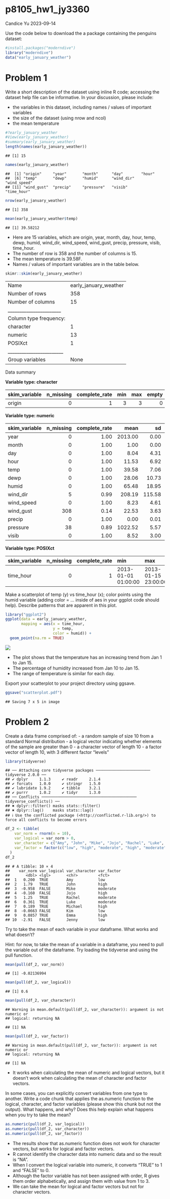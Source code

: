 p8105_hw1_jy3360
================
Candice Yu
2023-09-14

Use the code below to download the a package containing the penguins
dataset:

``` r
#install.packages("moderndive")
library("moderndive")
data("early_january_weather")
```

# Problem 1

Write a short description of the dataset using inline R code; accessing
the dataset help file can be informative. In your discussion, please
include:

- the variables in this dataset, including names / values of important
  variables
- the size of the dataset (using nrow and ncol)
- the mean temperature

``` r
#?early_january_weather
#View(early_january_weather)
#summary(early_january_weather)
length(names(early_january_weather))
```

    ## [1] 15

``` r
names(early_january_weather)
```

    ##  [1] "origin"     "year"       "month"      "day"        "hour"      
    ##  [6] "temp"       "dewp"       "humid"      "wind_dir"   "wind_speed"
    ## [11] "wind_gust"  "precip"     "pressure"   "visib"      "time_hour"

``` r
nrow(early_january_weather)
```

    ## [1] 358

``` r
mean(early_january_weather$temp)
```

    ## [1] 39.58212

- Here are 15 variables, which are origin, year, month, day, hour, temp,
  dewp, humid, wind_dir, wind_speed, wind_gust, precip, pressure, visib,
  time_hour.
- The number of row is 358 and the number of columns is 15.
- The mean temperature is 39.58F.
- Names / values of important variables are in the table below.

``` r
skimr::skim(early_january_weather)
```

|                                                  |                       |
|:-------------------------------------------------|:----------------------|
| Name                                             | early_january_weather |
| Number of rows                                   | 358                   |
| Number of columns                                | 15                    |
| \_\_\_\_\_\_\_\_\_\_\_\_\_\_\_\_\_\_\_\_\_\_\_   |                       |
| Column type frequency:                           |                       |
| character                                        | 1                     |
| numeric                                          | 13                    |
| POSIXct                                          | 1                     |
| \_\_\_\_\_\_\_\_\_\_\_\_\_\_\_\_\_\_\_\_\_\_\_\_ |                       |
| Group variables                                  | None                  |

Data summary

**Variable type: character**

| skim_variable | n_missing | complete_rate | min | max | empty | n_unique | whitespace |
|:--------------|----------:|--------------:|----:|----:|------:|---------:|-----------:|
| origin        |         0 |             1 |   3 |   3 |     0 |        1 |          0 |

**Variable type: numeric**

| skim_variable | n_missing | complete_rate |    mean |     sd |      p0 |     p25 |     p50 |     p75 |    p100 | hist  |
|:--------------|----------:|--------------:|--------:|-------:|--------:|--------:|--------:|--------:|--------:|:------|
| year          |         0 |          1.00 | 2013.00 |   0.00 | 2013.00 | 2013.00 | 2013.00 | 2013.00 | 2013.00 | ▁▁▇▁▁ |
| month         |         0 |          1.00 |    1.00 |   0.00 |    1.00 |    1.00 |    1.00 |    1.00 |    1.00 | ▁▁▇▁▁ |
| day           |         0 |          1.00 |    8.04 |   4.31 |    1.00 |    4.00 |    8.00 |   12.00 |   15.00 | ▇▇▇▇▇ |
| hour          |         0 |          1.00 |   11.53 |   6.92 |    0.00 |    6.00 |   11.50 |   17.75 |   23.00 | ▇▇▆▇▇ |
| temp          |         0 |          1.00 |   39.58 |   7.06 |   24.08 |   33.98 |   39.02 |   44.96 |   57.92 | ▃▇▇▇▁ |
| dewp          |         0 |          1.00 |   28.06 |  10.73 |    8.96 |   19.94 |   26.06 |   35.06 |   53.06 | ▃▇▆▂▃ |
| humid         |         0 |          1.00 |   65.48 |  18.95 |   32.86 |   51.34 |   61.67 |   78.68 |  100.00 | ▃▇▆▂▅ |
| wind_dir      |         5 |          0.99 |  208.19 | 115.58 |    0.00 |  140.00 |  240.00 |  290.00 |  360.00 | ▅▁▂▇▆ |
| wind_speed    |         0 |          1.00 |    8.23 |   4.61 |    0.00 |    5.75 |    8.06 |   11.51 |   24.17 | ▅▇▆▂▁ |
| wind_gust     |       308 |          0.14 |   22.53 |   3.63 |   16.11 |   19.56 |   21.86 |   25.32 |   31.07 | ▅▇▃▇▁ |
| precip        |         0 |          1.00 |    0.00 |   0.01 |    0.00 |    0.00 |    0.00 |    0.00 |    0.19 | ▇▁▁▁▁ |
| pressure      |        38 |          0.89 | 1022.52 |   5.57 | 1010.80 | 1018.30 | 1022.05 | 1027.23 | 1034.40 | ▃▇▇▇▃ |
| visib         |         0 |          1.00 |    8.52 |   3.00 |    0.12 |    9.00 |   10.00 |   10.00 |   10.00 | ▁▁▁▁▇ |

**Variable type: POSIXct**

| skim_variable | n_missing | complete_rate | min                 | max                 | median              | n_unique |
|:--------------|----------:|--------------:|:--------------------|:--------------------|:--------------------|---------:|
| time_hour     |         0 |             1 | 2013-01-01 01:00:00 | 2013-01-15 23:00:00 | 2013-01-08 12:30:00 |      358 |

Make a scatterplot of temp (y) vs time_hour (x); color points using the
humid variable (adding color = … inside of aes in your ggplot code
should help). Describe patterns that are apparent in this plot.

``` r
library("ggplot2")
ggplot(data = early_january_weather, 
       mapping = aes(x = time_hour, 
                     y = temp,
                     color = humid)) +
  geom_point(na.rm = TRUE)
```

![](p8105_hw1_jy3360_files/figure-gfm/unnamed-chunk-4-1.png)<!-- -->

- The plot shows that the temperature has an increasing trend from Jan 1
  to Jan 15.
- The percentage of humidity increased from Jan 10 to Jan 15.
- The range of temperature is similar for each day.

Export your scatterplot to your project directory using ggsave.

``` r
ggsave("scatterplot.pdf")
```

    ## Saving 7 x 5 in image

# Problem 2

Create a data frame comprised of: - a random sample of size 10 from a
standard Normal distribution - a logical vector indicating whether
elements of the sample are greater than 0 - a character vector of length
10 - a factor vector of length 10, with 3 different factor “levels”

``` r
library(tidyverse)
```

    ## ── Attaching core tidyverse packages ──────────────────────── tidyverse 2.0.0 ──
    ## ✔ dplyr     1.1.3     ✔ readr     2.1.4
    ## ✔ forcats   1.0.0     ✔ stringr   1.5.0
    ## ✔ lubridate 1.9.2     ✔ tibble    3.2.1
    ## ✔ purrr     1.0.2     ✔ tidyr     1.3.0
    ## ── Conflicts ────────────────────────────────────────── tidyverse_conflicts() ──
    ## ✖ dplyr::filter() masks stats::filter()
    ## ✖ dplyr::lag()    masks stats::lag()
    ## ℹ Use the conflicted package (<http://conflicted.r-lib.org/>) to force all conflicts to become errors

``` r
df_2 <- tibble(
    var_norm = rnorm(n = 10),
    var_logical = var_norm > 0,
    var_character = c("Amy", "John", "Mike", "Jojo", "Rachel", "Luke", "Michael", "Kim", "Emma", "Jenny"),
    var_factor = factor(c("low", "high", "moderate", "high", "moderate", "moderate", "high", "low", "high", "low"))
  )
df_2
```

    ## # A tibble: 10 × 4
    ##    var_norm var_logical var_character var_factor
    ##       <dbl> <lgl>       <chr>         <fct>     
    ##  1   0.200  TRUE        Amy           low       
    ##  2   1.79   TRUE        John          high      
    ##  3  -0.958  FALSE       Mike          moderate  
    ##  4  -0.160  FALSE       Jojo          high      
    ##  5   1.25   TRUE        Rachel        moderate  
    ##  6   0.361  TRUE        Luke          moderate  
    ##  7   0.189  TRUE        Michael       high      
    ##  8  -0.0663 FALSE       Kim           low       
    ##  9   0.0857 TRUE        Emma          high      
    ## 10  -2.91   FALSE       Jenny         low

Try to take the mean of each variable in your dataframe. What works and
what doesn’t?

Hint: for now, to take the mean of a variable in a dataframe, you need
to pull the variable out of the dataframe. Try loading the tidyverse and
using the pull function.

``` r
mean(pull(df_2, var_norm))
```

    ## [1] -0.02136994

``` r
mean(pull(df_2, var_logical))
```

    ## [1] 0.6

``` r
mean(pull(df_2, var_character))
```

    ## Warning in mean.default(pull(df_2, var_character)): argument is not numeric or
    ## logical: returning NA

    ## [1] NA

``` r
mean(pull(df_2, var_factor))
```

    ## Warning in mean.default(pull(df_2, var_factor)): argument is not numeric or
    ## logical: returning NA

    ## [1] NA

- It works when calculating the mean of numeric and logical vectors, but
  it doesn’t work when calculating the mean of character and factor
  vectors.

In some cases, you can explicitly convert variables from one type to
another. Write a code chunk that applies the as.numeric function to the
logical, character, and factor variables (please show this chunk but not
the output). What happens, and why? Does this help explain what happens
when you try to take the mean?

``` r
as.numeric(pull(df_2, var_logical))
as.numeric(pull(df_2, var_character))
as.numeric(pull(df_2, var_factor))
```

- The results show that as.numeric function does not work for character
  vectors, but works for logical and factor vectors.
- R cannot identify the character data into numeric data and so the
  result is “NA”.
- When I convert the logical variable into numeric, it converts “TRUE”
  to 1 and “FALSE” to 0.
- Although the factor variable has not been assigned with order, R gives
  them order alphabetically, and assign them with value from 1 to 3.
- We can take the mean for logical and factor vectors but not for
  character vectors.
